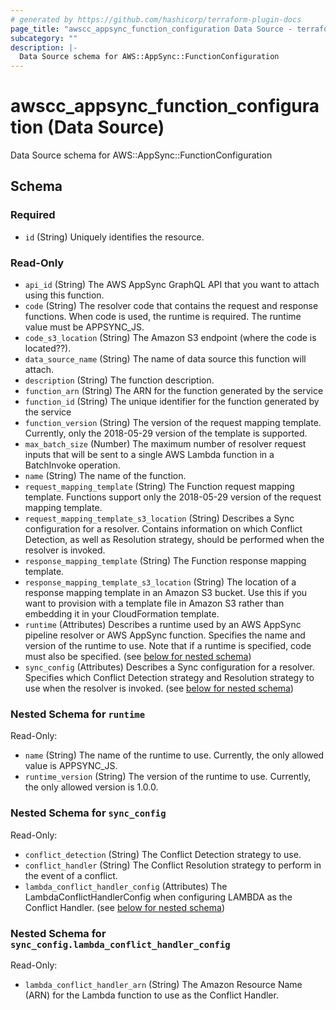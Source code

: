 ```yaml
---
# generated by https://github.com/hashicorp/terraform-plugin-docs
page_title: "awscc_appsync_function_configuration Data Source - terraform-provider-awscc"
subcategory: ""
description: |-
  Data Source schema for AWS::AppSync::FunctionConfiguration
---
```


# awscc_appsync_function_configuration (Data Source)

Data Source schema for AWS::AppSync::FunctionConfiguration



<!-- schema generated by tfplugindocs -->
## Schema

### Required

- `id` (String) Uniquely identifies the resource.

### Read-Only

- `api_id` (String) The AWS AppSync GraphQL API that you want to attach using this function.
- `code` (String) The resolver code that contains the request and response functions. When code is used, the runtime is required. The runtime value must be APPSYNC_JS.
- `code_s3_location` (String) The Amazon S3 endpoint (where the code is located??).
- `data_source_name` (String) The name of data source this function will attach.
- `description` (String) The function description.
- `function_arn` (String) The ARN for the function generated by the service
- `function_id` (String) The unique identifier for the function generated by the service
- `function_version` (String) The version of the request mapping template. Currently, only the 2018-05-29 version of the template is supported.
- `max_batch_size` (Number) The maximum number of resolver request inputs that will be sent to a single AWS Lambda function in a BatchInvoke operation.
- `name` (String) The name of the function.
- `request_mapping_template` (String) The Function request mapping template. Functions support only the 2018-05-29 version of the request mapping template.
- `request_mapping_template_s3_location` (String) Describes a Sync configuration for a resolver. Contains information on which Conflict Detection, as well as Resolution strategy, should be performed when the resolver is invoked.
- `response_mapping_template` (String) The Function response mapping template.
- `response_mapping_template_s3_location` (String) The location of a response mapping template in an Amazon S3 bucket. Use this if you want to provision with a template file in Amazon S3 rather than embedding it in your CloudFormation template.
- `runtime` (Attributes) Describes a runtime used by an AWS AppSync pipeline resolver or AWS AppSync function. Specifies the name and version of the runtime to use. Note that if a runtime is specified, code must also be specified. (see [below for nested schema](#nestedatt--runtime))
- `sync_config` (Attributes) Describes a Sync configuration for a resolver. Specifies which Conflict Detection strategy and Resolution strategy to use when the resolver is invoked. (see [below for nested schema](#nestedatt--sync_config))

<a id="nestedatt--runtime"></a>
### Nested Schema for `runtime`

Read-Only:

- `name` (String) The name of the runtime to use. Currently, the only allowed value is APPSYNC_JS.
- `runtime_version` (String) The version of the runtime to use. Currently, the only allowed version is 1.0.0.


<a id="nestedatt--sync_config"></a>
### Nested Schema for `sync_config`

Read-Only:

- `conflict_detection` (String) The Conflict Detection strategy to use.
- `conflict_handler` (String) The Conflict Resolution strategy to perform in the event of a conflict.
- `lambda_conflict_handler_config` (Attributes) The LambdaConflictHandlerConfig when configuring LAMBDA as the Conflict Handler. (see [below for nested schema](#nestedatt--sync_config--lambda_conflict_handler_config))

<a id="nestedatt--sync_config--lambda_conflict_handler_config"></a>
### Nested Schema for `sync_config.lambda_conflict_handler_config`

Read-Only:

- `lambda_conflict_handler_arn` (String) The Amazon Resource Name (ARN) for the Lambda function to use as the Conflict Handler.
